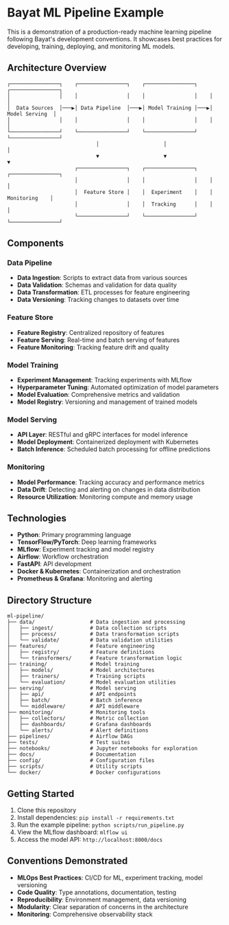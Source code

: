 <!--
Document: Machine Learning Pipeline
Version: 1.0.0
Last Updated: 2025-03-20
Last Updated By: Bayat Platform Team
Change Log:
- 2025-03-20: Initial version
-->

# Bayat ML Pipeline Example

This is a demonstration of a production-ready machine learning pipeline following Bayat's development conventions. It showcases best practices for developing, training, deploying, and monitoring ML models.

## Architecture Overview

```plaintext
┌────────────────┐    ┌────────────────┐    ┌────────────────┐    ┌────────────────┐
│                │    │                │    │                │    │                │
│  Data Sources  │───▶│ Data Pipeline  │───▶│ Model Training │───▶│ Model Serving  │
│                │    │                │    │                │    │                │
└────────────────┘    └────────────────┘    └────────────────┘    └────────────────┘
                             │                     │                      │
                             ▼                     ▼                      ▼
                      ┌────────────────┐    ┌────────────────┐    ┌────────────────┐
                      │                │    │                │    │                │
                      │  Feature Store │    │  Experiment    │    │  Monitoring    │
                      │                │    │  Tracking      │    │                │
                      └────────────────┘    └────────────────┘    └────────────────┘
```

## Components

### Data Pipeline

- **Data Ingestion**: Scripts to extract data from various sources
- **Data Validation**: Schemas and validation for data quality
- **Data Transformation**: ETL processes for feature engineering
- **Data Versioning**: Tracking changes to datasets over time

### Feature Store

- **Feature Registry**: Centralized repository of features
- **Feature Serving**: Real-time and batch serving of features
- **Feature Monitoring**: Tracking feature drift and quality

### Model Training

- **Experiment Management**: Tracking experiments with MLflow
- **Hyperparameter Tuning**: Automated optimization of model parameters
- **Model Evaluation**: Comprehensive metrics and validation
- **Model Registry**: Versioning and management of trained models

### Model Serving

- **API Layer**: RESTful and gRPC interfaces for model inference
- **Model Deployment**: Containerized deployment with Kubernetes
- **Batch Inference**: Scheduled batch processing for offline predictions

### Monitoring

- **Model Performance**: Tracking accuracy and performance metrics
- **Data Drift**: Detecting and alerting on changes in data distribution
- **Resource Utilization**: Monitoring compute and memory usage

## Technologies

- **Python**: Primary programming language
- **TensorFlow/PyTorch**: Deep learning frameworks
- **MLflow**: Experiment tracking and model registry
- **Airflow**: Workflow orchestration
- **FastAPI**: API development
- **Docker & Kubernetes**: Containerization and orchestration
- **Prometheus & Grafana**: Monitoring and alerting

## Directory Structure

```
ml-pipeline/
├── data/                  # Data ingestion and processing
│   ├── ingest/            # Data collection scripts
│   ├── process/           # Data transformation scripts
│   └── validate/          # Data validation utilities
├── features/              # Feature engineering
│   ├── registry/          # Feature definitions
│   └── transformers/      # Feature transformation logic
├── training/              # Model training
│   ├── models/            # Model architectures
│   ├── trainers/          # Training scripts
│   └── evaluation/        # Model evaluation utilities
├── serving/               # Model serving
│   ├── api/               # API endpoints
│   ├── batch/             # Batch inference
│   └── middleware/        # API middleware
├── monitoring/            # Monitoring tools
│   ├── collectors/        # Metric collection
│   ├── dashboards/        # Grafana dashboards
│   └── alerts/            # Alert definitions
├── pipelines/             # Airflow DAGs
├── tests/                 # Test suites
├── notebooks/             # Jupyter notebooks for exploration
├── docs/                  # Documentation
├── config/                # Configuration files
├── scripts/               # Utility scripts
└── docker/                # Docker configurations
```

## Getting Started

1. Clone this repository
2. Install dependencies: `pip install -r requirements.txt`
3. Run the example pipeline: `python scripts/run_pipeline.py`
4. View the MLflow dashboard: `mlflow ui`
5. Access the model API: `http://localhost:8000/docs`

## Conventions Demonstrated

- **MLOps Best Practices**: CI/CD for ML, experiment tracking, model versioning
- **Code Quality**: Type annotations, documentation, testing
- **Reproducibility**: Environment management, data versioning
- **Modularity**: Clear separation of concerns in the architecture
- **Monitoring**: Comprehensive observability stack 